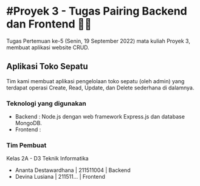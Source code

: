 # #Proyek 3 - Tugas Pairing Backend dan Frontend 🔷🔶

Tugas Pertemuan ke-5 (Senin, 19 September 2022) mata kuliah Proyek 3, membuat aplikasi website CRUD.

## Aplikasi Toko Sepatu

Tim kami membuat aplikasi pengelolaan toko sepatu (oleh admin) yang terdapat operasi Create, Read, Update, dan Delete sederhana di dalamnya.

### Teknologi yang digunakan
- Backend : Node.js dengan web framework Express.js dan database MongoDB.
- Frontend : 

### Tim Pembuat
Kelas 2A - D3 Teknik Informatika
- Ananta Destawardhana | 211511004 | Backend
- Devina Lusiana | 211511... | Frontend
